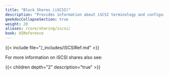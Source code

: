 ```yaml
---
title: "Block Shares (iSCSI)"
description: "Provides information about iSCSI terminology and configuration for TrueNAS CORE."
geekdocCollapseSection: true
weight: 20
aliases: /core/sharing/iscsi/
book: UIReference
---
```


{{< include file="/_includes/iSCSIRef.md" >}}

For more information on iSCSI shares also see:

{{< children depth="2" description="true" >}}
